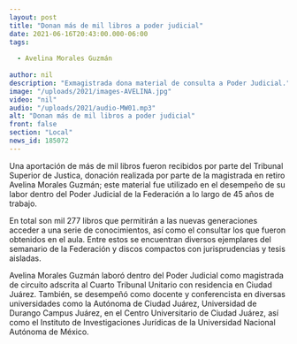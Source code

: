 ```yaml
---
layout: post
title: "Donan más de mil libros a poder judicial"
date: 2021-06-16T20:43:00.000-06:00
tags:
  
  - Avelina Morales Guzmán
  
author: nil
description: "Exmagistrada dona material de consulta a Poder Judicial."
image: "/uploads/2021/images-AVELINA.jpg"
video: "nil"
audio: "/uploads/2021/audio-MW01.mp3"
alt: "Donan más de mil libros a poder judicial"
front: false
section: "Local"
news_id: 185072
---
```


Una aportación de más de mil libros fueron recibidos por parte del Tribunal Superior de Justica, donación realizada por parte de la magistrada en retiro Avelina Morales Guzmán; este material fue utilizado en el desempeño de su labor dentro del Poder Judicial de la Federación a lo largo de 45 años de trabajo.

En total son mil 277 libros que permitirán a las nuevas generaciones acceder a una serie de conocimientos, así como el consultar los que fueron obtenidos en el aula. Entre estos se encuentran diversos ejemplares del semanario de la Federación y discos compactos con jurisprudencias y tesis aisladas.

Avelina Morales Guzmán laboró dentro del Poder Judicial como magistrada de  circuito  adscrita  al  Cuarto  Tribunal Unitario  con  residencia  en  Ciudad  Juárez. También, se desempeñó como docente y conferencista en diversas universidades como  la Autónoma de Ciudad Juárez, Universidad de Durango Campus Juárez, en el Centro Universitario de Ciudad Juárez, así como el Instituto  de  Investigaciones Jurídicas  de la Universidad Nacional Autónoma de México.  

